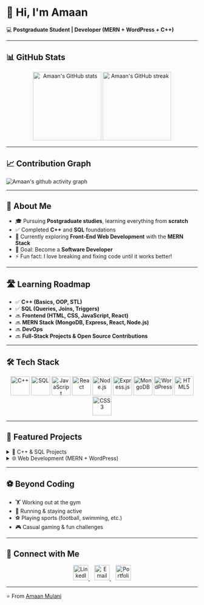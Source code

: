 # 👋 Hi, I'm Amaan  

💻 **Postgraduate Student | Developer (MERN + WordPress + C++)**  

---
## 📊 GitHub Stats

<p align="center">
  <!-- Stats -->
  <img src="https://github-readme-stats.vercel.app/api?username=amaan-mulani&show_icons=true&theme=default&hide_border=true" alt="Amaan's GitHub stats" height="180em"/>
  
  <!-- Streak -->
  <img src="https://streak-stats.demolab.com?user=amaan-mulani&theme=default&hide_border=true" alt="Amaan's GitHub streak" height="180em"/>
</p>

---

## 📈 Contribution Graph

![Amaan's github activity graph](https://github-readme-activity-graph.vercel.app/graph?username=amaan-mulani&theme=github-light&hide_border=true&area=true)

---

## 🚀 About Me  
- 🎓 Pursuing **Postgraduate studies**, learning everything from **scratch**  
- ✅ Completed **C++** and **SQL** foundations  
- 🌱 Currently exploring **Front-End Web Development** with the **MERN Stack**  
- 🎯 Goal: Become a **Software Developer**  
- ⚡ Fun fact: I love breaking and fixing code until it works better!  

---

## 🛣️ Learning Roadmap  

- ✅ **C++ (Basics, OOP, STL)**  
- ✅ **SQL (Queries, Joins, Triggers)**  
- 🔜 **Frontend (HTML, CSS, JavaScript, React)**  
- 🔜 **MERN Stack (MongoDB, Express, React, Node.js)**  
- 🔜 **DevOps**  
- 🔜 **Full-Stack Projects & Open Source Contributions**  

---

## 🛠️ Tech Stack  

<p align="center">
  <img src="https://cdn.jsdelivr.net/gh/devicons/devicon/icons/cplusplus/cplusplus-original.svg" width="50px" alt="C++"/>
  <img src="https://cdn.jsdelivr.net/gh/devicons/devicon/icons/mysql/mysql-original.svg" width="50px" alt="SQL"/>
  <img src="https://cdn.jsdelivr.net/gh/devicons/devicon/icons/javascript/javascript-original.svg" width="50px" alt="JavaScript"/>
  <img src="https://cdn.jsdelivr.net/gh/devicons/devicon/icons/react/react-original.svg" width="50px" alt="React"/>
  <img src="https://cdn.jsdelivr.net/gh/devicons/devicon/icons/nodejs/nodejs-original.svg" width="50px" alt="Node.js"/>
  <img src="https://cdn.jsdelivr.net/gh/devicons/devicon/icons/express/express-original.svg" width="50px" alt="Express.js"/>
  <img src="https://cdn.jsdelivr.net/gh/devicons/devicon/icons/mongodb/mongodb-original.svg" width="50px" alt="MongoDB"/>
  <img src="https://cdn.jsdelivr.net/gh/devicons/devicon/icons/wordpress/wordpress-plain.svg" width="50px" alt="WordPress"/>
  <img src="https://cdn.jsdelivr.net/gh/devicons/devicon/icons/html5/html5-original.svg" width="50px" alt="HTML5"/>
  <img src="https://cdn.jsdelivr.net/gh/devicons/devicon/icons/css3/css3-original.svg" width="50px" alt="CSS3"/>
</p>

---

## 📂 Featured Projects  

<details>
  <summary>📌 C++ & SQL Projects</summary>
  
  - 🎉 [Campus Event Management System](https://github.com/amaan-mulani/Campus-Event-Management-System)  
  - 🔐 Login System with SQL integration  
  - 🧮 Algorithms: Palindrome, Prime Numbers, Anagrams  
</details>

<details>
  <summary>🌐 Web Development (MERN + WordPress)</summary>
  
  - ⚡ Front-End React apps (in progress)  
  - 🌐 Freelance WordPress Websites  
  - 🎨 Custom themes & plugins  
</details>

---

## ⚽ Beyond Coding  

- 🏋️ Working out at the gym  
- 🏃 Running & staying active  
- ⚽ Playing sports (football, swimming, etc.)  
- 🎮 Casual gaming & fun challenges  

---

## 🤝 Connect with Me  

<p align="center">
  <a href="https://www.linkedin.com/in/amaan-mulani" target="_blank">
    <img src="https://cdn.jsdelivr.net/gh/devicons/devicon/icons/linkedin/linkedin-original.svg" width="40px" alt="LinkedIn"/>
  </a>
  &nbsp;&nbsp;
  <a href="mailto:amaanmulani0109@gmail.com">
    <img src="https://upload.wikimedia.org/wikipedia/commons/4/4e/Gmail_Icon.png" width="40px" alt="Email"/>
  </a>
  &nbsp;&nbsp;
  <a href="https://amaanmulani.github.io" target="_blank">
    <img src="https://cdn.jsdelivr.net/gh/devicons/devicon/icons/github/github-original.svg" width="40px" alt="Portfolio"/>
  </a>
</p>

---

⭐️ From [Amaan Mulani](https://github.com/amaan-mulani)

